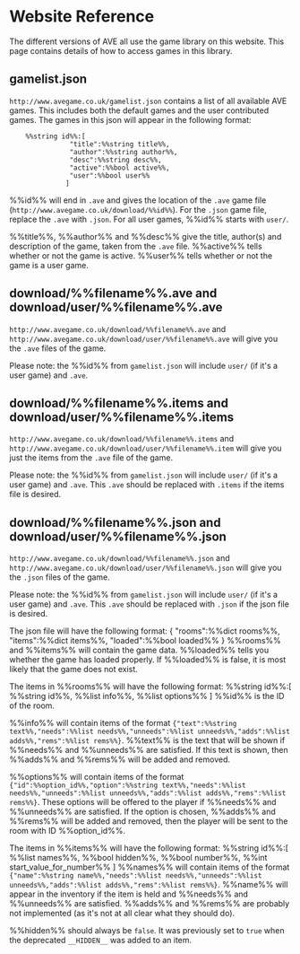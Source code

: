 Website Reference
=================
The different versions of AVE all use the game library on this website.
This page contains details of how to access games in this library.

gamelist.json
-------------
`http://www.avegame.co.uk/gamelist.json` contains a list of all available AVE games.
This includes both the default games and the user contributed games.
The games in this json will appear in the following format:
```
    %%string id%%:[
               "title":%%string title%%,
               "author":%%string author%%,
               "desc":%%string desc%%,
               "active":%%bool active%%,
               "user":%%bool user%%
              ]
```

%%id%% will end in `.ave` and gives the location of the `.ave` game file (`http://www.avegame.co.uk/download/%%id%%`).
For the `.json` game file, replace the `.ave` with `.json`. For all user games, %%id%% starts with `user/`.

%%title%%, %%author%% and %%desc%% give the title, author(s) and description of the game, taken from the `.ave` file.
%%active%% tells whether or not the game is active. %%user%% tells whether or not the game is a user game.

download/%%filename%%.ave and download/user/%%filename%%.ave
--------------------------------------------------------
`http://www.avegame.co.uk/download/%%filename%%.ave` and `http://www.avegame.co.uk/download/user/%%filename%%.ave` will give you the `.ave` 
files of the game.

Please note: the %%id%% from `gamelist.json` will include `user/` (if it's a user game) and `.ave`.

download/%%filename%%.items and download/user/%%filename%%.items
--------------------------------------------------------
`http://www.avegame.co.uk/download/%%filename%%.items` and `http://www.avegame.co.uk/download/user/%%filename%%.item` will give you just the
items from the `.ave` file of the game.

Please note: the %%id%% from `gamelist.json` will include `user/` (if it's a user game) and `.ave`. This `.ave` should be replaced with `.items`
if the items file is desired.


download/%%filename%%.json and download/user/%%filename%%.json
----------------------------------------------------------
`http://www.avegame.co.uk/download/%%filename%%.json` and
`http://www.avegame.co.uk/download/user/%%filename%%.json`
will give you the `.json` files of the game.

Please note: the %%id%% from `gamelist.json` will include `user/` (if it's a user game) and `.ave`. This `.ave` should be replaced with `.json`
if the json file is desired.

The json file will have the following format:
    {
     "rooms":%%dict rooms%%,
     "items":%%dict items%%,
     "loaded":%%bool loaded%%
    }
%%rooms%% and %%items%% will contain the game data. %%loaded%% tells you whether the game has loaded properly. If %%loaded%% is false, it is most
likely that the game does not exist.

The items in %%rooms%% will have the following format:
    %%string id%%:[
                 %%string id%%,
                 %%list info%%,
                 %%list options%%
                ]
%%id%% is the ID of the room.

%%info%% will contain items of the format `{"text":%%string text%%,"needs":%%list needs%%,"unneeds":%%list unneeds%%,"adds":%%list adds%%,"rems":%%list rems%%}`.
%%text%% is the text that will be shown if %%needs%% and %%unneeds%% are satisfied. If this text is shown, then %%adds%% and %%rems%% will be added and removed.

%%options%% will contain items of the format `{"id":%%option_id%%,"option":%%string text%%,"needs":%%list needs%%,"unneeds":%%list unneeds%%,"adds":%%list adds%%,"rems":%%list rems%%}`.
These options will be offered to the player if %%needs%% and %%unneeds%% are satisfied.
If the option is chosen, %%adds%% and %%rems%% will be added and removed, then the player will be sent to the room with ID %%option_id%%.

The items in %%items%% will have the following format:
    %%string id%%:[
                 %%list names%%,
                 %%bool hidden%%,
                 %%bool number%%,
                 %%int start_value_for_number%%
                ]
%%names%% will contain items of the format `{"name":%%string name%%,"needs":%%list needs%%,"unneeds":%%list unneeds%%,"adds":%%list adds%%,"rems":%%list rems%%}`.
%%name%% will appear in the inventory if the item is held and %%needs%% and %%unneeds%% are satisfied.
%%adds%% and %%rems%% are probably not implemented (as it's not at all clear what they should do).

%%hidden%% should always be `false`. It was previously set to `true` when the deprecated `__HIDDEN__` was added to an item.
